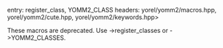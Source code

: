 entry: register_class, YOMM2_CLASS
headers: yorel/yomm2/macros.hpp, yorel/yomm2/cute.hpp, yorel/yomm2/keywords.hpp>

These macros are deprecated. Use ->register_classes or ->YOMM2_CLASSES.
